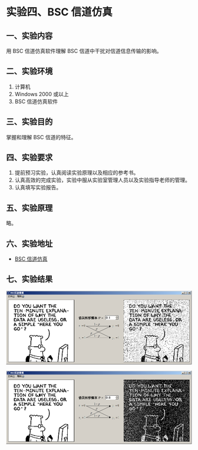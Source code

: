 # 实验四、BSC 信道仿真

## 一、实验内容

用 BSC 信道仿真软件理解 BSC 信道中干扰对信道信息传输的影响。

## 二、实验环境

1. 计算机
2. Windows 2000 或以上
3. BSC 信道仿真软件

## 三、实验目的

掌握和理解 BSC 信道的特征。

## 四、实验要求

1. 提前预习实验，认真阅读实验原理以及相应的参考书。
2. 认真高效的完成实验，实验中服从实验室管理人员以及实验指导老师的管理。
3. 认真填写实验报告。

## 五、实验原理

略。

## 六、实验地址

- [BSC 信道仿真](http://info-lab.wangding.in/labs/lab04.html)
  
## 七、实验结果

  ![BSC 信道仿真实验结果 1](images/lab04-01.png)
  
  ![BSC 信道仿真实验结果 2](images/lab04-02.png)
